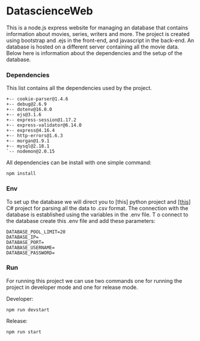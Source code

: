 

# DatascienceWeb
This is a node.js express website for managing an database that contains information about movies, series, writers and more. The project is created using bootstrap and .ejs in the front-end, and javascript in the back-end. An database is hosted on a different server containing all the movie data. Below here is information about the dependencies and the setup of the database.

### Dependencies  
This list contains all the dependencies used by the project.
```
+-- cookie-parser@1.4.6
+-- debug@2.6.9
+-- dotenv@16.0.0
+-- ejs@3.1.6
+-- express-session@1.17.2
+-- express-validator@6.14.0
+-- express@4.16.4
+-- http-errors@1.6.3
+-- morgan@1.9.1
+-- mysql@2.18.1
`-- nodemon@2.0.15
```  
All dependencies can be install with one simple command:
```
npm install
```

### Env
To set up the database we will direct you to [this] python project and [\[this\]](https://github.com/Medooosa/Csharp-Parser) C# project for parsing all the data to .csv format. The connection with the database is established using the variables in the .env file. T o connect to the database create this .env file and add these parameters:
```
DATABASE_POOL_LIMIT=20
DATABASE_IP=
DATABASE_PORT=
DATABASE_USERNAME=
DATABASE_PASSWORD=
```

### Run
For running this project we can use two commands one for running the project in developer mode and one for release mode.

Developer:
```
npm run devstart
```
Release:
```
npm run start
```
